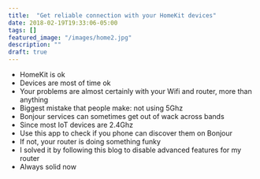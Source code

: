 ```yaml
---
title:  "Get reliable connection with your HomeKit devices"
date: 2018-02-19T19:33:06-05:00
tags: []
featured_image: "/images/home2.jpg"
description: ""
draft: true
---
```


- HomeKit is ok
- Devices are most of time ok 
- Your problems are almost certainly with your Wifi and router, more than anything
- Biggest mistake that people make: not using 5Ghz
- Bonjour services can sometimes get out of wack across bands
- Since most IoT devices are 2.4Ghz
- Use this app to check if you phone can discover them on Bonjour
- If not, your router is doing something funky
- I solved it by following this blog to disable advanced features for my router
- Always solid now